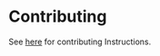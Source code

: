 # Contributing

See [here](https://dev.lemmy.ml/docs/contributing.html) for contributing Instructions.

